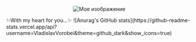 <p align="center">
  <img src="soul.gif" alt="Мое изображение">
</p>
✨With my heart for you...✨
![Anurag's GitHub stats](https://github-readme-stats.vercel.app/api?username=VladislavVorobei&theme=github_dark&show_icons=true)
<!--
**BloodCharry/BloodCharry** is a ✨ _special_ ✨ repository because its `README.md` (this file) appears on your GitHub profile.

Here are some ideas to get you started:

- 🔭 I’m currently working on ...
- 🌱 I’m currently learning ...
- 👯 I’m looking to collaborate on ...
- 🤔 I’m looking for help with ...
- 💬 Ask me about ...
- 📫 How to reach me: ...
- 😄 Pronouns: ...
- ⚡ Fun fact: ...
-->
